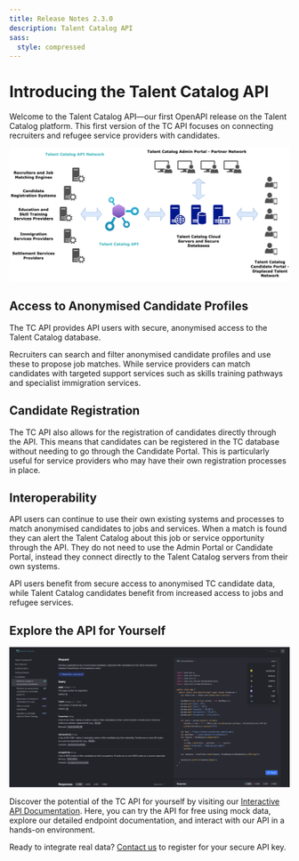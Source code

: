```yaml
---
title: Release Notes 2.3.0
description: Talent Catalog API
sass:
  style: compressed
---
```

# Introducing the Talent Catalog API
Welcome to the Talent Catalog API—our first OpenAPI release on the Talent Catalog platform. This
first version of the TC API focuses on connecting recruiters and refugee service providers with 
candidates.

<div class="card-image-container">
  <img src="./../assets/images/v230/TCAPIDiagram.png" 
        alt="TC API Network Diagram" class="card-image">
</div>

## Access to Anonymised Candidate Profiles
The TC API provides API users with secure, anonymised access to the Talent Catalog database. 

Recruiters can search and filter anonymised candidate profiles and use these to propose job matches. 
While service providers can match candidates with targeted support services such as skills training 
pathways and specialist immigration services.

## Candidate Registration
The TC API also allows for the registration of candidates directly through the API. This means
that candidates can be registered in the TC database without needing to go through the Candidate
Portal. This is particularly useful for service providers who may have their own registration
processes in place.

## Interoperability
API users can continue to use their own existing systems and processes to match anonymised 
candidates to jobs and services. When a match is found they can alert the Talent Catalog about this 
job or service opportunity through the API. They do not need to use the Admin Portal or Candidate 
Portal, instead they connect directly to the Talent Catalog servers from their own systems.

API users benefit from secure access to anonymised TC candidate data, while Talent Catalog 
candidates benefit from increased access to jobs and refugee services.   

## Explore the API for Yourself
<div class="card-image-container">
  <img src="./../assets/images/v230/TCAPIInteractiveDocumentation2.png" 
        alt="TC API Interactive Documentation" class="card-image">
</div>

Discover the potential of the TC API for yourself by visiting our 
[Interactive API Documentation](https://talent-catalog-api.redocly.app/openapi). Here, you can try 
the API for free using mock data, explore our detailed endpoint documentation, and interact with our 
API in a hands-on environment.

Ready to integrate real data? [Contact us](mailto:api@talentcatalog.net) to register for your secure 
API key.
